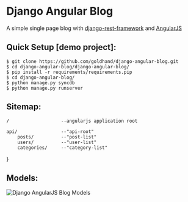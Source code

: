# Django Angular Blog
A simple single page blog with [django-rest-framework](https://github.com/tomchristie/django-rest-framework) and [AngularJS](https://github.com/angular/angular.js)



## Quick Setup [demo project]:

    $ git clone https://github.com/goldhand/django-angular-blog.git
    $ cd django-angular-blog/django-angular-blog/
    $ pip install -r requirements/requirements.pip
    $ cd django-angular-blog/
    $ python manage.py syncdb
    $ python manage.py runserver


## Sitemap:

    /                   --angularjs application root

    api/                --"api-root"
        posts/          --"post-list"
        users/          --"user-list"
        categories/     --"category-list"
}

## Models:

![Django AngularJS Blog Models](https://github.com/goldhand/django-angular-blog/raw/master/models.png "Django AngularJS Blog Models")



